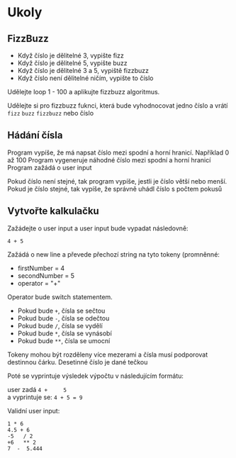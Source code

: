 ﻿# Ukoly


## FizzBuzz

- Když číslo je dělitelné 3, vypište fizz
- Když číslo je dělitelné 5, vypište buzz
- Když číslo je dělitelné 3 a 5, vypiště fizzbuzz
- Když číslo není dělitelné ničím, vypište to číslo

Udělejte loop 1 - 100 a aplikujte fizzbuzz algoritmus.

Udělejte si pro fizzbuzz fuknci, která bude vyhodnocovat jedno číslo a vrátí `fizz` `buzz` `fizzbuzz` nebo číslo

## Hádání čísla

Program vypíše, že má napsat číslo mezi spodní a horní hranicí. Například 0 až 100
Program vygeneruje náhodné číslo mezi spodní a horní hranicí
Program zažádá o user input 

Pokud číslo není stejné, tak program  vypíše, jestli je číslo větší nebo menší.
Pokud je číslo stejné, tak vypíše, že správně uhádl číslo s počtem pokusů

## Vytvořte kalkulačku

Zažádejte o user input a user input bude vypadat následovně:
```
4 + 5
```
Zažádá o new line a převede přechozí string na tyto tokeny (promněnné:
- firstNumber = 4
- secondNumber = 5
- operator = "+"

Operator bude switch statementem.
- Pokud bude `+`, čísla se sečtou
- Pokud bude `-`, čísla se odečtou
- Pokud bude `/`, čísla se vydělí
- Pokud bude `*`, čísla se vynásobí
- Pokud bude `**`, čísla se umocní

Tokeny mohou být rozděleny více mezerami a čísla musí podporovat destinnou čárku. Desetinné číslo je dané tečkou

Poté se vyprintuje výsledek výpočtu v následujícím formátu:

user zadá `4 +     5`<br/>
a vyprintuje se: `4 + 5 = 9`

Validní user input:

```
1 * 6
4.5 + 6
-5   / 2
+6   ** 2
7  -  5.444
```

